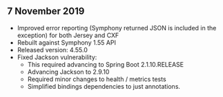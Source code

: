 

## 7 November 2019

 - Improved error reporting (Symphony returned JSON is included in the exception) for both Jersey and CXF
 - Rebuilt against Symphony 1.55 API
 - Released version: 4.55.0 
 - Fixed Jackson vulnerability: 
   - This required advancing to Spring Boot 2.1.10.RELEASE
   - Advancing Jackson to 2.9.10
   - Required minor changes to health / metrics tests
   - Simplified bindings dependencies to just annotations.
 
